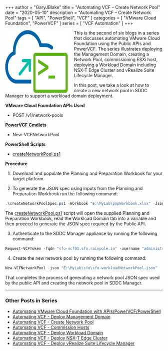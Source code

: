 +++
author = "GaryJBlake"
title = "Automating VCF – Create Network Pool"
date = "2020-05-10"
description = "Automating VCF – Create Network Pool"
tags = [
    "API",
    "PowerShell",
    "VCF"
]
categories = [
    "VMware Cloud Foundation",
    "PowerVCF"
]
series = [
    "VCF Automation"
]
+++

<img align="left" width="200" height="200" src="/images/powervcf-color-transparent.webp" style="float:left; padding-right:20px" >

This is the second of six blogs in a series that discusses automating VMware Cloud Foundation using the Public APIs and PowerVCF. The series illustrates deploying the Management Domain, creating a Network Pool, commissioning ESXi host, deploying a Workload Domain including NSX-T Edge Cluster and vRealize Suite Lifecycle Manager.

In this post, we take a look at how to create a new network pool in SDDC Manager to support a workload domain deployment.

**VMware Cloud Foundation APIs Used**

* POST /v1/network-pools

**PowerVCF Cmdlets**

* New-VCFNetworkPool

**PowerShell Scripts**

* [createNetworkPool.ps1](https://github.com/GaryJBlake/my-cloudy-world-scripts/blob/main/PowerShell/vcf/scripts/createNetworkPoolSpec.ps1)

**Procedure**

1. Download and populate the Planning and Preparation Workbook for your target platform.

2. To generate the JSON spec using inputs from the Planning and Preparation Workbook run the following command:
``` powershell
.\createNetworkPoolSpec.ps1 -Workbook "E:\MyLab\pnpWorkbook.xlsx" -Json "E:\MyLab\sfo\sfo-workloadNetworkPool.json"
```

The [createNetworkPool.ps1](https://github.com/GaryJBlake/my-cloudy-world-scripts/blob/main/PowerShell/vcf/scripts/createNetworkPoolSpec.ps1) script will open the supplied Planning and Preparation Workbook, read the Workload Domain tab into a variable and then proceed to generate the JSON spec required by the Public API.

3. Authenticate to the SDDC Manager appliance by running the following command:
``` powershell
Request-VCFToken -fqdn "sfo-vcf01.sfo.rainpole.io" -username "administrator@vsphere.local" -password "VMw@re1!"
```

4. Create the new network pool by running the following command:
``` powershell
New-VCFNetworkPool -json "E:\MyLab\sfo\sfo-workloadNetworkPool.json"
```

That completes the process of generating a network pool JSON spec used by the public API and creating the network pool in SDDC Manager.

- - - 

### Other Posts in Series

* [Automating VMware Cloud Foundation with APIs/PowerVCF/PowerShell](/archive/2020/powervcf-automation)
* [Automating VCF - Deploy Management Domain](/archive/2020/powervcf-automation-01)
* [Automating VCF - Create Network Pool](/archive/2020/powervcf-automation-02)
* [Automating VCF - Commission Hosts](/archive/2020/powervcf-automation-03)
* [Automating VCF - Deploy Workload Domain](/archive/2020/powervcf-automation-04)
* [Automating VCF - Deploy NSX-T Edge Cluster](/archive/2020/powervcf-automation-05)
* [Automating VCF - Deploy vRealize Suite Lifecycle Manager](/archive/2020/powervcf-automation-06)
